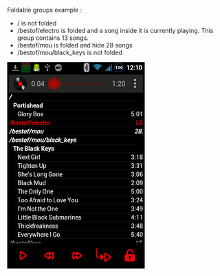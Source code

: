 
Foldable groups example :
- / is not folded
- /bestof/electro is folded and a song inside it is currently playing. This group contains 13 songs.
- /bestof/mou is folded and hide 28 songs
- /bestof/mou/black\_keys is not folded

![Folded folder list](screen3.5_folder_folded.png)


